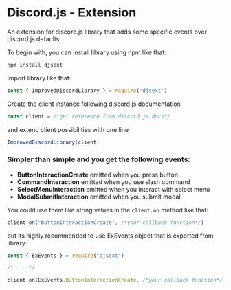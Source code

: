 # Discord.js - Extension
An extension for discord.js library that adds some specific events over discord.js defaults

To begin with, you can install library using npm like that:
```r
npm install djsext
```

Import library like that:
```js
const { ImprovedDiscordLibrary } = require("djsext")
```

Create the client instance following discord.js documentation
```js
const client = /*get reference from discord.js docs*/
```

and extend client possibilities with one line
```js
ImprovedDiscordLibrary(client)
```

### Simpler than simple and you get the following events:
- **ButtonInteractionCreate** emitted when you press button
- **CommandInteraction** emitted when you use slash command
- **SelectMenuInteraction** emitted when you interact with select menu
- **ModalSubmitInteraction** emitted when you submit modal

You could use them like string values in the `client.on` method like that:
```js
client.on("ButtonInteractionCreate", /*your callback function*/)
```
but its highly recommended to use ExEvents object that is exported from library:
```js
const { ExEvents } = require("djsext")

/* ... */

client.on(ExEvents.ButtonInteractionCreate, /*your callback function*/)
```